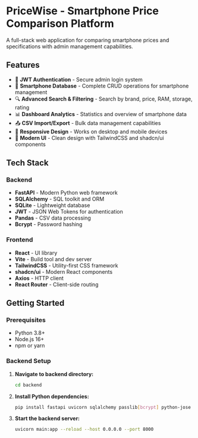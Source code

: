# PriceWise - Smartphone Price Comparison Platform

A full-stack web application for comparing smartphone prices and specifications with admin management capabilities.

## Features

- 🔐 **JWT Authentication** - Secure admin login system
- 📱 **Smartphone Database** - Complete CRUD operations for smartphone management
- 🔍 **Advanced Search & Filtering** - Search by brand, price, RAM, storage, rating
- 📊 **Dashboard Analytics** - Statistics and overview of smartphone data
- 📤 **CSV Import/Export** - Bulk data management capabilities
- 📱 **Responsive Design** - Works on desktop and mobile devices
- 🎨 **Modern UI** - Clean design with TailwindCSS and shadcn/ui components

## Tech Stack

### Backend
- **FastAPI** - Modern Python web framework
- **SQLAlchemy** - SQL toolkit and ORM
- **SQLite** - Lightweight database
- **JWT** - JSON Web Tokens for authentication
- **Pandas** - CSV data processing
- **Bcrypt** - Password hashing

### Frontend
- **React** - UI library
- **Vite** - Build tool and dev server
- **TailwindCSS** - Utility-first CSS framework
- **shadcn/ui** - Modern React components
- **Axios** - HTTP client
- **React Router** - Client-side routing

## Getting Started

### Prerequisites
- Python 3.8+
- Node.js 16+
- npm or yarn

### Backend Setup

1. **Navigate to backend directory:**
   ```bash
   cd backend
   ```

2. **Install Python dependencies:**
   ```bash
   pip install fastapi uvicorn sqlalchemy passlib[bcrypt] python-jose python-multipart pandas
   ```

3. **Start the backend server:**
   ```bash
   uvicorn main:app --reload --host 0.0.0.0 --port 8000
   